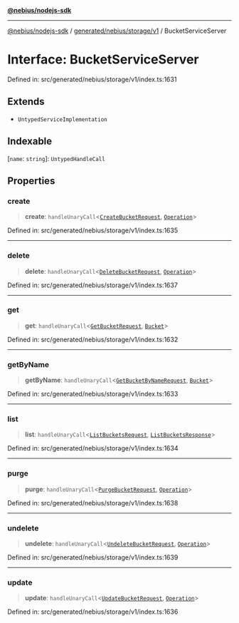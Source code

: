 [**@nebius/nodejs-sdk**](../../../../../README.md)

---

[@nebius/nodejs-sdk](../../../../../README.md) / [generated/nebius/storage/v1](../README.md) / BucketServiceServer

# Interface: BucketServiceServer

Defined in: src/generated/nebius/storage/v1/index.ts:1631

## Extends

- `UntypedServiceImplementation`

## Indexable

\[`name`: `string`\]: `UntypedHandleCall`

## Properties

### create

> **create**: `handleUnaryCall`\<[`CreateBucketRequest`](CreateBucketRequest.md), [`Operation`](../../../common/v1/interfaces/Operation.md)\>

Defined in: src/generated/nebius/storage/v1/index.ts:1635

---

### delete

> **delete**: `handleUnaryCall`\<[`DeleteBucketRequest`](DeleteBucketRequest.md), [`Operation`](../../../common/v1/interfaces/Operation.md)\>

Defined in: src/generated/nebius/storage/v1/index.ts:1637

---

### get

> **get**: `handleUnaryCall`\<[`GetBucketRequest`](GetBucketRequest.md), [`Bucket`](Bucket.md)\>

Defined in: src/generated/nebius/storage/v1/index.ts:1632

---

### getByName

> **getByName**: `handleUnaryCall`\<[`GetBucketByNameRequest`](GetBucketByNameRequest.md), [`Bucket`](Bucket.md)\>

Defined in: src/generated/nebius/storage/v1/index.ts:1633

---

### list

> **list**: `handleUnaryCall`\<[`ListBucketsRequest`](ListBucketsRequest.md), [`ListBucketsResponse`](ListBucketsResponse.md)\>

Defined in: src/generated/nebius/storage/v1/index.ts:1634

---

### purge

> **purge**: `handleUnaryCall`\<[`PurgeBucketRequest`](PurgeBucketRequest.md), [`Operation`](../../../common/v1/interfaces/Operation.md)\>

Defined in: src/generated/nebius/storage/v1/index.ts:1638

---

### undelete

> **undelete**: `handleUnaryCall`\<[`UndeleteBucketRequest`](UndeleteBucketRequest.md), [`Operation`](../../../common/v1/interfaces/Operation.md)\>

Defined in: src/generated/nebius/storage/v1/index.ts:1639

---

### update

> **update**: `handleUnaryCall`\<[`UpdateBucketRequest`](UpdateBucketRequest.md), [`Operation`](../../../common/v1/interfaces/Operation.md)\>

Defined in: src/generated/nebius/storage/v1/index.ts:1636
